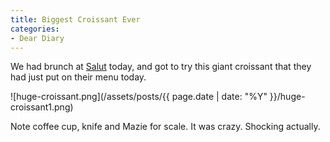 ```yaml
---
title: Biggest Croissant Ever
categories:
- Dear Diary
---
```


We had brunch at [Salut](http://www.salutbaramericain.com/) today, and got to try this giant croissant that they had just put on their menu today.


![huge-croissant.png](/assets/posts/{{ page.date | date: "%Y" }}/huge-croissant1.png)

Note coffee cup, knife and Mazie for scale. It was crazy. Shocking actually.
